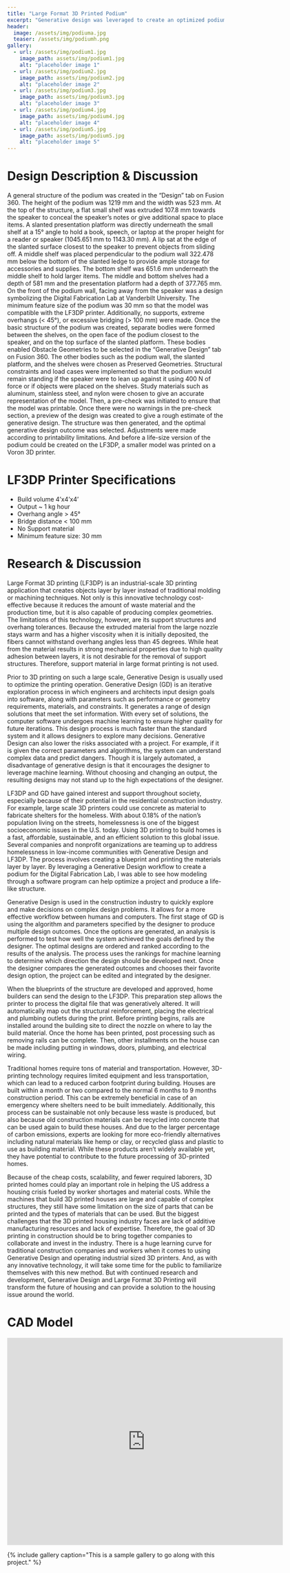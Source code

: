 ```yaml
---
title: "Large Format 3D Printed Podium"
excerpt: "Generative design was leveraged to create an optimized podium for large format 3D printing."
header:
  image: /assets/img/podiuma.jpg
  teaser: /assets/img/podiumh.png
gallery:
  - url: /assets/img/podium1.jpg
    image_path: assets/img/podium1.jpg
    alt: "placeholder image 1"
  - url: /assets/img/podium2.jpg
    image_path: assets/img/podium2.jpg
    alt: "placeholder image 2"
  - url: /assets/img/podium3.jpg
    image_path: assets/img/podium3.jpg
    alt: "placeholder image 3"
  - url: /assets/img/podium4.jpg
    image_path: assets/img/podium4.jpg
    alt: "placeholder image 4"
  - url: /assets/img/podium5.jpg
    image_path: assets/img/podium5.jpg
    alt: "placeholder image 5"
---
```


# Design Description & Discussion
A general structure of the podium was created in the “Design” tab on Fusion 360. The height of the podium was 1219 mm and the width was 523 mm. At the top of the structure, a flat small shelf was extruded 107.8 mm towards the speaker to conceal the speaker’s notes or give additional space to place items. A slanted presentation platform was directly underneath the small shelf at a 15° angle to hold a book, speech, or laptop at the proper height for a reader or speaker (1045.651 mm to 1143.30 mm). A lip sat at the edge of the slanted surface closest to the speaker to prevent objects from sliding off. A middle shelf was placed perpendicular to the podium wall 322.478 mm below the bottom of the slanted ledge to provide ample storage for accessories and supplies. The bottom shelf was 651.6 mm underneath the middle shelf to hold larger items. The middle and bottom shelves had a depth of 581 mm and the presentation platform had a depth of 377.765 mm. On the front of the podium wall, facing away from the speaker was a design symbolizing the Digital Fabrication Lab at Vanderbilt University. The minimum feature size of the podium was 30 mm so that the model was compatible with the LF3DP printer. Additionally, no supports, extreme overhangs (< 45°), or excessive bridging (> 100 mm) were made. Once the basic structure of the podium was created, separate bodies were formed between the shelves, on the open face of the podium closest to the speaker, and on the top surface of the slanted platform.  These bodies enabled Obstacle Geometries to be selected in the “Generative Design” tab on Fusion 360. The other bodies such as the podium wall, the slanted platform, and the shelves were chosen as Preserved Geometries. Structural constraints and load cases were implemented so that the podium would remain standing if the speaker were to lean up against it using 400 N of force or if objects were placed on the shelves. Study materials such as aluminum, stainless steel, and nylon were chosen to give an accurate representation of the model. Then, a pre-check was initiated to ensure that the model was printable. Once there were no warnings in the pre-check section, a preview of the design was created to give a rough estimate of the generative design. The structure was then generated, and the optimal generative design outcome was selected. Adjustments were made according to printability limitations. And before a life-size version of the podium could be created on the LF3DP, a smaller model was printed on a Voron 3D printer. 

# LF3DP Printer Specifications
- Build volume 4’x4’x4’
- Output ~ 1 kg hour
- Overhang angle > 45°
- Bridge distance < 100 mm
- No Support material
- Minimum feature size: 30 mm

# Research & Discussion
Large Format 3D printing (LF3DP) is an industrial-scale 3D printing application that creates objects layer by layer instead of traditional molding or machining techniques. Not only is this innovative technology cost-effective because it reduces the amount of waste material and the production time, but it is also capable of producing complex geometries. The limitations of this technology, however, are its support structures and overhang tolerances. Because the extruded material from the large nozzle stays warm and has a higher viscosity when it is initially deposited, the fibers cannot withstand overhang angles less than 45 degrees. While heat from the material results in strong mechanical properties due to high quality adhesion between layers, it is not desirable for the removal of support structures. Therefore, support material in large format printing is not used. 

Prior to 3D printing on such a large scale, Generative Design is usually used to optimize the printing operation. Generative Design (GD) is an iterative exploration process in which engineers and architects input design goals into software, along with parameters such as performance or geometry requirements, materials, and constraints. It generates a range of design solutions that meet the set information. With every set of solutions, the computer software undergoes machine learning to ensure higher quality for future iterations. This design process is much faster than the standard system and it allows designers to explore many decisions. Generative Design can also lower the risks associated with a project. For example, if it is given the correct parameters and algorithms, the system can understand complex data and predict dangers. Though it is largely automated, a disadvantage of generative design is that it encourages the designer to leverage machine learning. Without choosing and changing an output, the resulting designs may not stand up to the high expectations of the designer. 

LF3DP and GD have gained interest and support throughout society, especially because of their potential in the residential construction industry. For example, large scale 3D printers could use concrete as material to fabricate shelters for the homeless. With about 0.18% of the nation’s population living on the streets, homelessness is one of the biggest socioeconomic issues in the U.S. today. Using 3D printing to build homes is a fast, affordable, sustainable, and an efficient solution to this global issue. Several companies and nonprofit organizations are teaming up to address homelessness in low-income communities with Generative Design and LF3DP. The process involves creating a blueprint and printing the materials layer by layer. By leveraging a Generative Design workflow to create a podium for the Digital Fabrication Lab, I was able to see how modeling through a software program can help optimize a project and produce a life-like structure. 

Generative Design is used in the construction industry to quickly explore and make decisions on complex design problems. It allows for a more effective workflow between humans and computers. The first stage of GD is using the algorithm and parameters specified by the designer to produce multiple design outcomes. Once the options are generated, an analysis is performed to test how well the system achieved the goals defined by the designer. The optimal designs are ordered and ranked according to the results of the analysis. The process uses the rankings for machine learning to determine which direction the design should be developed next. Once the designer compares the generated outcomes and chooses their favorite design option, the project can be edited and integrated by the designer. 

When the blueprints of the structure are developed and approved, home builders can send the design to the LF3DP. This preparation step allows the printer to process the digital file that was generatively altered. It will automatically map out the structural reinforcement, placing the electrical and plumbing outlets during the print. Before printing begins, rails are installed around the building site to direct the nozzle on where to lay the build material. Once the home has been printed, post processing such as removing rails can be complete. Then, other installments on the house can be made including putting in windows, doors, plumbing, and electrical wiring. 

Traditional homes require tons of material and transportation. However, 3D-printing technology requires limited equipment and less transportation, which can lead to a reduced carbon footprint during building. Houses are built within a month or two compared to the normal 6 months to 9 months construction period. This can be extremely beneficial in case of an emergency where shelters need to be built immediately. Additionally, this process can be sustainable not only because less waste is produced, but also because old construction materials can be recycled into concrete that can be used again to build these houses. And due to the larger percentage of carbon emissions, experts are looking for more eco-friendly alternatives including natural materials like hemp or clay, or recycled glass and plastic to use as building material. While these products aren’t widely available yet, they have potential to contribute to the future processing of 3D-printed homes. 

Because of the cheap costs, scalability, and fewer required laborers, 3D printed homes could play an important role in helping the US address a housing crisis fueled by worker shortages and material costs. While the machines that build 3D printed houses are large and capable of complex structures, they still have some limitation on the size of parts that can be printed and the types of materials that can be used. But the biggest challenges that the 3D printed housing industry faces are lack of additive manufacturing resources and lack of expertise. Therefore, the goal of 3D printing in construction should be to bring together companies to collaborate and invest in the industry. There is a huge learning curve for traditional construction companies and workers when it comes to using Generative Design and operating industrial sized 3D printers. And, as with any innovative technology, it will take some time for the public to familiarize themselves with this new method. But with continued research and development, Generative Design and Large Format 3D Printing will transform the future of housing and can provide a solution to the housing issue around the world.


# CAD Model
<iframe src="https://a360.co/40j7HDM" width="640" height="480" allowfullscreen="true" webkitallowfullscreen="true" mozallowfullscreen="true"  frameborder="0"></iframe>

{% include gallery caption="This is a sample gallery to go along with this project." %}

